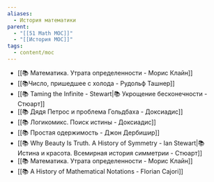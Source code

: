 ```yaml
---
aliases:
  - История математики
parent:
  - "[[51 Math MOC]]"
  - "[[История MOC]]"
tags:
  - content/moc
---
```



- [[📚 Математика. Утрата определенности - Морис Клайн]]
- [[📚Число, пришедшее с холода - Рудольф Ташнер]]
- [[📚 Taming the Infinite - Stewart|📚 Укрощение бесконечности - Стюарт]]
- [[📚 Дядя Петрос и проблема Гольдбаха - Доксиадис]]
- [[📚 Логикомикс. Поиск истины -  Доксиадис]]
- [[📚 Простая одержимость - Джон Дербишир]] 
- [[📚 Why Beauty Is Truth. A History of Symmetry - Ian Stewart|📚 Истина и красота. Всемирная история симметрии - Стюарт]]
- [[📚 Математика. Утрата определенности - Морис Клайн]]
- [[📚 A History of Mathematical Notations - Florian Cajori]]